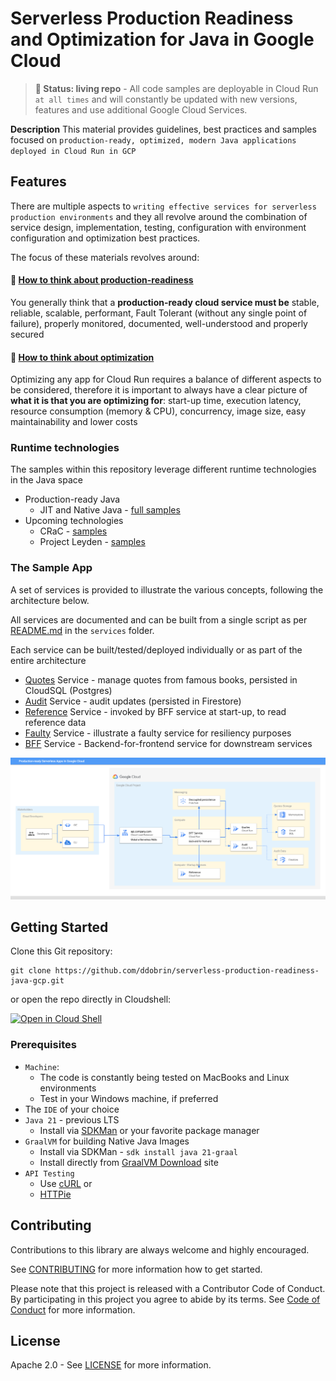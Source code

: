 # Serverless Production Readiness and Optimization for Java in Google Cloud

> **🧪 Status: living repo** - All code samples are deployable in Cloud Run `at all times` and will constantly be updated with new versions, features and use additional Google Cloud  Services.  

**Description**
This material provides guidelines, best practices and samples focused on `production-ready, optimized, modern Java applications deployed in Cloud Run in GCP`

## Features
There are multiple aspects to `writing effective services for serverless production environments` and they all revolve around the combination of service design, implementation, testing, configuration with environment configuration and optimization best practices.

The focus of these materials revolves around: 
#### 🧪 [How to think about production-readiness](prod-readiness/README.md)
You generally think that a **production-ready cloud service must be** stable, reliable, scalable, performant, Fault Tolerant (without any single point of failure), properly monitored, documented, well-understood and properly secured

#### 🧪 [How to think about optimization](optimization/README.md)
Optimizing any app for Cloud Run requires a balance of different aspects to be considered, therefore it is important to always have a clear picture of **what it is that you are optimizing for**: start-up time, execution latency, resource consumption (memory & CPU), concurrency, image size, easy maintainability and lower costs

### Runtime technologies
The samples within this repository leverage different runtime technologies in the Java space
* Production-ready Java
  * JIT and Native Java - [full samples](services/README.md)
* Upcoming technologies
  * CRaC - [samples](runtimes/crac/README.md)
  * Project Leyden - [samples](runtimes/project-leyden/README.md)

### The Sample App 
A set of services is provided to illustrate the various concepts, following the architecture below.

All services are documented and can be built from a single script as per [README.md](services/README.md) in the `services` folder.

Each service can be built/tested/deployed individually or as part of the entire architecture
* [Quotes](services/quotes/README.md) Service - manage quotes from famous books, persisted in CloudSQL (Postgres)
* [Audit](services/audit/README.md) Service - audit updates (persisted in Firestore)
* [Reference](services/reference/README.md) Service - invoked by BFF service at start-up, to read reference data
* [Faulty](services/faulty/README.md) Service - illustrate a faulty service for resiliency purposes
* [BFF](services/bff/README.md) Service - Backend-for-frontend service for downstream services

![App](images/prod-readiness1.png)

## Getting Started
Clone this Git repository:
```shell
git clone https://github.com/ddobrin/serverless-production-readiness-java-gcp.git
```
or open the repo directly in Cloudshell:

[![Open in Cloud Shell](https://gstatic.com/cloudssh/images/open-btn.svg)](https://ssh.cloud.google.com/cloudshell/editor?cloudshell_git_repo=https://github.com/ddobrin/serverless-production-readiness-java-gcp.git)

### Prerequisites
* `Machine`:
  * The code is constantly being tested on MacBooks and Linux environments
  * Test in your Windows machine, if preferred
* The `IDE` of your choice
* `Java 21` - previous LTS
  * Install via [SDKMan](https://sdkman.io/install) or your favorite package manager
* `GraalVM` for building Native Java Images
  * Install via SDKMan - `sdk install java 21-graal`
  * Install directly from [GraalVM Download](https://www.graalvm.org/downloads/) site
* `API Testing`
  * Use [cURL](https://curl.se/) or
  * [HTTPie](https://httpie.io/)
  
## Contributing

Contributions to this library are always welcome and highly encouraged.

See [CONTRIBUTING](CONTRIBUTING.md) for more information how to get started.

Please note that this project is released with a Contributor Code of Conduct. By participating in
this project you agree to abide by its terms. See [Code of Conduct](CODE_OF_CONDUCT.md) for more
information.

## License

Apache 2.0 - See [LICENSE](LICENSE) for more information.